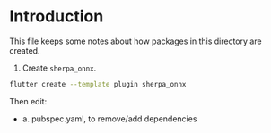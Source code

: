 # Introduction

This file keeps some notes about how packages in this directory
are created.

1. Create `sherpa_onnx`.

```bash
flutter create --template plugin sherpa_onnx
```

Then edit:

  - a. pubspec.yaml, to remove/add dependencies
